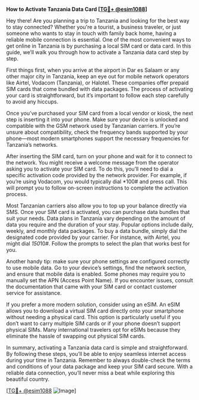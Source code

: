 **How to Activate Tanzania Data Card [[TG💪+ @esim1088](https://t.me/s/esim1088)]**

Hey there! Are you planning a trip to Tanzania and looking for the best way to stay connected? Whether you're a tourist, a business traveler, or just someone who wants to stay in touch with family back home, having a reliable mobile connection is essential. One of the most convenient ways to get online in Tanzania is by purchasing a local SIM card or data card. In this guide, we’ll walk you through how to activate a Tanzania data card step by step.

First things first, when you arrive at the airport in Dar es Salaam or any other major city in Tanzania, keep an eye out for mobile network operators like Airtel, Vodacom (Tanzania), or Halotel. These companies offer prepaid SIM cards that come bundled with data packages. The process of activating your card is straightforward, but it’s important to follow each step carefully to avoid any hiccups.

Once you’ve purchased your SIM card from a local vendor or kiosk, the next step is inserting it into your phone. Make sure your device is unlocked and compatible with the GSM network used by Tanzanian carriers. If you’re unsure about compatibility, check the frequency bands supported by your phone—most modern smartphones support the necessary frequencies for Tanzania’s networks.

After inserting the SIM card, turn on your phone and wait for it to connect to the network. You might receive a welcome message from the operator asking you to activate your SIM card. To do this, you’ll need to dial a specific activation code provided by the network provider. For example, if you’re using Vodacom, you would typically dial *100# and press call. This will prompt you to follow on-screen instructions to complete the activation process.

Most Tanzanian carriers also allow you to top up your balance directly via SMS. Once your SIM card is activated, you can purchase data bundles that suit your needs. Data plans in Tanzania vary depending on the amount of data you require and the duration of your stay. Popular options include daily, weekly, and monthly data packages. To buy a data bundle, simply dial the designated code provided by your carrier. For instance, with Airtel, you might dial *150*10#. Follow the prompts to select the plan that works best for you.

Another handy tip: make sure your phone settings are configured correctly to use mobile data. Go to your device’s settings, find the network section, and ensure that mobile data is enabled. Some phones may require you to manually set the APN (Access Point Name). If you encounter issues, consult the documentation that came with your SIM card or contact customer service for assistance.

If you prefer a more modern solution, consider using an eSIM. An eSIM allows you to download a virtual SIM card directly onto your smartphone without needing a physical card. This option is particularly useful if you don’t want to carry multiple SIM cards or if your phone doesn’t support physical SIMs. Many international travelers opt for eSIMs because they eliminate the hassle of swapping out physical SIM cards.

In summary, activating a Tanzania data card is simple and straightforward. By following these steps, you’ll be able to enjoy seamless internet access during your time in Tanzania. Remember to always double-check the terms and conditions of your data package and keep your SIM card secure. With a reliable data connection, you’ll never miss a beat while exploring this beautiful country.

[[TG💪+ @esim1088](https://t.me/s/esim1088) ![Image](https://i.postimg.cc/Y0z9fWf4/image.png)]